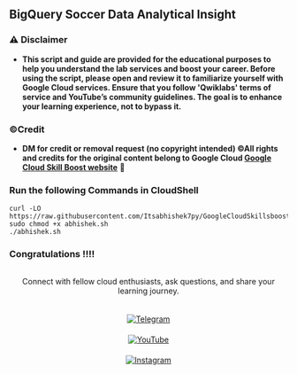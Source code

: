 ## BigQuery Soccer Data Analytical Insight


### ⚠️ Disclaimer
- **This script and guide are provided for  the educational purposes to help you understand the lab services and boost your career. Before using the script, please open and review it to familiarize yourself with Google Cloud services. Ensure that you follow 'Qwiklabs' terms of service and YouTube’s community guidelines. The goal is to enhance your learning experience, not to bypass it.**

### ©Credit
- **DM for credit or removal request (no copyright intended) ©All rights and credits for the original content belong to Google Cloud [Google Cloud Skill Boost website](https://www.cloudskillsboost.google/)** 🙏


### Run the following Commands in CloudShell

```
curl -LO https://raw.githubusercontent.com/Itsabhishek7py/GoogleCloudSkillsboost/refs/heads/main/BigQuery%20Soccer%20Data%20Analytical%20Insight/abhishek.sh
sudo chmod +x abhishek.sh
./abhishek.sh
```
### Congratulations !!!!

<div style="text-align: center; display: flex; flex-direction: column; align-items: center; gap: 20px;">
  <p>Connect with fellow cloud enthusiasts, ask questions, and share your learning journey.</p>  

  <a href="https://t.me/+gBcgRTlZLyM4OGI1" target="_blank">
    <img src="https://img.shields.io/badge/Telegram_Group-2CA5E0?style=for-the-badge&logo=telegram&logoColor=white" alt="Telegram">
  </a>

  <a href="https://www.youtube.com/@drabhishek.5460?sub_confirmation=1" target="_blank">
    <img src="https://img.shields.io/badge/Subscribe-FF0000?style=for-the-badge&logo=youtube&logoColor=white" alt="YouTube">
  </a>

  <a href="https://www.instagram.com/drabhishek.5460/" target="_blank">
    <img src="https://img.shields.io/badge/Follow-%23E4405F?style=for-the-badge&logo=instagram&logoColor=white" alt="Instagram">
  </a>
</div>
